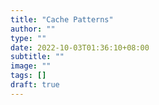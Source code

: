 ```yaml
---
title: "Cache Patterns"
author: ""
type: ""
date: 2022-10-03T01:36:10+08:00
subtitle: ""
image: ""
tags: []
draft: true
---
```


